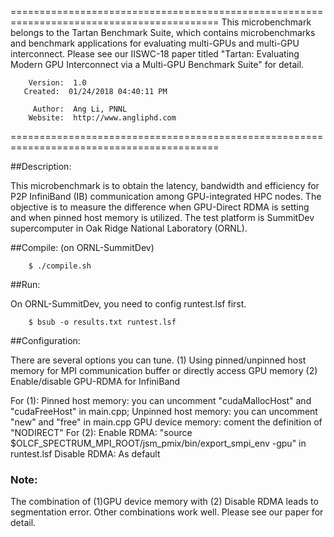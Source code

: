 ==========================================================================================
 This microbenchmark belongs to the Tartan Benchmark Suite, which contains microbenchmarks
 and benchmark applications for evaluating multi-GPUs and multi-GPU interconnect. Please see
 our IISWC-18 paper titled "Tartan: Evaluating Modern GPU Interconnect via a Multi-GPU 
 Benchmark Suite" for detail.

        Version:  1.0
       Created:  01/24/2018 04:40:11 PM

         Author:  Ang Li, PNNL
        Website:  http://www.angliphd.com  
==========================================================================================

##Description: 

This microbenchmark is to obtain the latency, bandwidth and efficiency
for P2P InfiniBand (IB) communication among GPU-integrated HPC nodes. The objective is to 
measure the difference when GPU-Direct RDMA is setting and when pinned host memory is utilized.
The test platform is SummitDev supercomputer in Oak Ridge National Laboratory (ORNL).

##Compile: (on ORNL-SummitDev)

```shell
    $ ./compile.sh
```
##Run: 

On ORNL-SummitDev, you need to config runtest.lsf first.
```shell
    $ bsub -o results.txt runtest.lsf
```

##Configuration: 

There are several options you can tune. 
(1) Using pinned/unpinned host memory for MPI communication buffer or directly access GPU memory
(2) Enable/disable GPU-RDMA for InfiniBand

For (1): Pinned host memory: you can uncomment "cudaMallocHost" and "cudaFreeHost" in main.cpp;
         Unpinned host memory: you can uncomment "new" and "free" in main.cpp
         GPU device memory: coment the definition of "NODIRECT"
For (2): Enable RDMA: "source $OLCF_SPECTRUM_MPI_ROOT/jsm_pmix/bin/export_smpi_env -gpu"
                      in runtest.lsf
         Disable RDMA: As default

### Note: 

The combination of (1)GPU device memory with (2) Disable RDMA leads to segmentation error.
      Other combinations work well. Please see our paper for detail.

